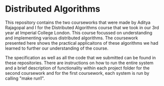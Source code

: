 # Distributed Algorithms
This repository contains the two courseworks that were made by Aditya Rajagopal and I for the Distributed Algorithms course that we took in our 3rd year at Imperial College London.
This course focussed on understanding and implementing various distributed algorithms.
The coursework presented here shows the practical applicaitons of these algorithms we had learned to further our understanding of the course.

The specification as well as all the code that we submitted can be found in these repositories.
There are instructions on how to run the entire system and a brief description of functionality within each project folder for the second coursework and for the first coursework, each system is run by calling "make run1".
